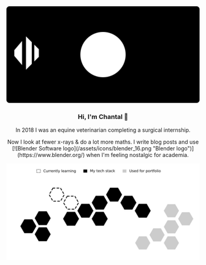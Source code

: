 <div align="center">
  <img src="assets/bogwalk-banner.svg" alt="BogWalk GitHub banner"/>
</div>


<h3 align="center">Hi, I'm Chantal 👋</h3>

<p align="center">In 2018 I was an equine veterinarian completing a surgical internship.</p>

<p align="center">Now I look at fewer x-rays & do a lot more maths. I write blog posts and use [![Blender Software logo](/assets/icons/blender_16.png "Blender logo")](https://www.blender.org/) when I'm feeling nostalgic for academia.</p>


<div align="center">
  <img src="assets/tech-stack.svg" alt="BogWalk tech stack diagram"/>
</div>